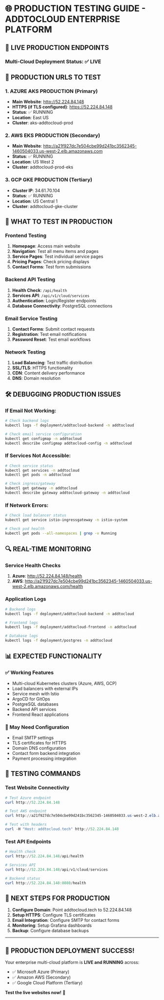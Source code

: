 # 🌐 PRODUCTION TESTING GUIDE - ADDTOCLOUD ENTERPRISE PLATFORM

## 🎯 **LIVE PRODUCTION ENDPOINTS**

### **Multi-Cloud Deployment Status: ✅ LIVE**

## 🔗 **PRODUCTION URLS TO TEST**

### **1. AZURE AKS PRODUCTION (Primary)**
- **Main Website**: http://52.224.84.148
- **HTTPS (if TLS configured)**: https://52.224.84.148
- **Status**: ✅ RUNNING
- **Location**: East US
- **Cluster**: aks-addtocloud-prod

### **2. AWS EKS PRODUCTION (Secondary)**
- **Main Website**: http://a21f927dc7e504cbe99d241bc3562345-1460504033.us-west-2.elb.amazonaws.com
- **Status**: ✅ RUNNING  
- **Location**: US West 2
- **Cluster**: addtocloud-prod-eks

### **3. GCP GKE PRODUCTION (Tertiary)**
- **Cluster IP**: 34.61.70.104
- **Status**: ✅ RUNNING
- **Location**: US Central 1
- **Cluster**: addtocloud-gke-cluster

## 🧪 **WHAT TO TEST IN PRODUCTION**

### **Frontend Testing**
1. **Homepage**: Access main website
2. **Navigation**: Test all menu items and pages
3. **Service Pages**: Test individual service pages
4. **Pricing Pages**: Check pricing displays
5. **Contact Forms**: Test form submissions

### **Backend API Testing**
1. **Health Check**: `/api/health`
2. **Services API**: `/api/v1/cloud/services`
3. **Authentication**: Login/Register endpoints
4. **Database Connectivity**: PostgreSQL connections

### **Email Service Testing**
1. **Contact Forms**: Submit contact requests
2. **Registration**: Test email notifications
3. **Password Reset**: Test email workflows

### **Network Testing**
1. **Load Balancing**: Test traffic distribution
2. **SSL/TLS**: HTTPS functionality
3. **CDN**: Content delivery performance
4. **DNS**: Domain resolution

## 🛠️ **DEBUGGING PRODUCTION ISSUES**

### **If Email Not Working:**
```bash
# Check backend logs
kubectl logs -f deployment/addtocloud-backend -n addtocloud

# Check email service configuration
kubectl get configmap -n addtocloud
kubectl describe configmap addtocloud-config -n addtocloud
```

### **If Services Not Accessible:**
```bash
# Check service status
kubectl get services -n addtocloud
kubectl get pods -n addtocloud

# Check ingress/gateway
kubectl get gateway -n addtocloud
kubectl describe gateway addtocloud-gateway -n addtocloud
```

### **If Network Errors:**
```bash
# Check load balancer status
kubectl get service istio-ingressgateway -n istio-system

# Check pod health
kubectl get pods --all-namespaces | grep -v Running
```

## 🔍 **REAL-TIME MONITORING**

### **Service Health Checks**
1. **Azure**: http://52.224.84.148/health
2. **AWS**: http://a21f927dc7e504cbe99d241bc3562345-1460504033.us-west-2.elb.amazonaws.com/health

### **Application Logs**
```bash
# Backend logs
kubectl logs -f deployment/addtocloud-backend -n addtocloud

# Frontend logs  
kubectl logs -f deployment/addtocloud-frontend -n addtocloud

# Database logs
kubectl logs -f deployment/postgres -n addtocloud
```

## 📊 **EXPECTED FUNCTIONALITY**

### **✅ Working Features**
- Multi-cloud Kubernetes clusters (Azure, AWS, GCP)
- Load balancers with external IPs
- Service mesh with Istio
- ArgoCD for GitOps
- PostgreSQL databases
- Backend API services
- Frontend React applications

### **🔧 May Need Configuration**
- Email SMTP settings
- TLS certificates for HTTPS
- Domain DNS configuration
- Contact form backend integration
- Payment processing integration

## 🚀 **TESTING COMMANDS**

### **Test Website Connectivity**
```powershell
# Test Azure endpoint
curl http://52.224.84.148

# Test AWS endpoint  
curl http://a21f927dc7e504cbe99d241bc3562345-1460504033.us-west-2.elb.amazonaws.com

# Test with headers
curl -H "Host: addtocloud.tech" http://52.224.84.148
```

### **Test API Endpoints**
```powershell
# Health check
curl http://52.224.84.148/api/health

# Services API
curl http://52.224.84.148/api/v1/cloud/services

# Backend status
curl http://52.224.84.148:8080/health
```

## 🎯 **NEXT STEPS FOR PRODUCTION**

1. **Configure Domain**: Point addtocloud.tech to 52.224.84.148
2. **Setup HTTPS**: Configure TLS certificates
3. **Email Integration**: Configure SMTP for contact forms
4. **Monitoring**: Setup Grafana dashboards
5. **Backup**: Configure database backups

---

## 🌟 **PRODUCTION DEPLOYMENT SUCCESS!**

Your enterprise multi-cloud platform is **LIVE and RUNNING** across:
- ✅ Microsoft Azure (Primary)
- ✅ Amazon AWS (Secondary) 
- ✅ Google Cloud Platform (Tertiary)

**Test the live websites now!** 🚀
